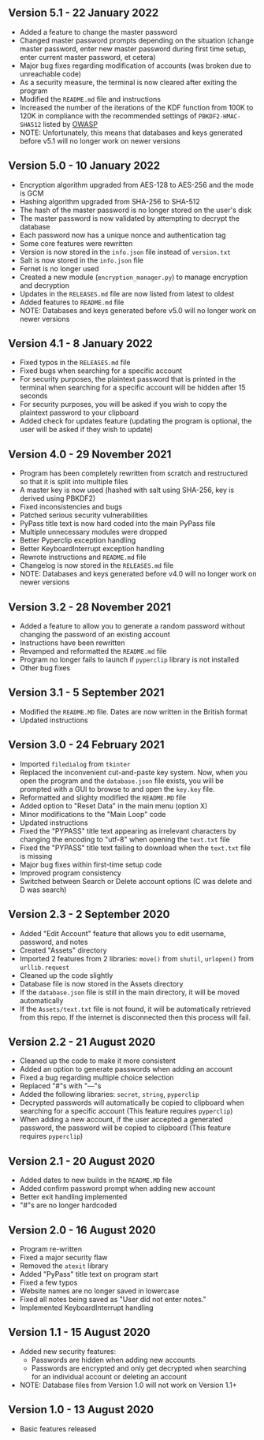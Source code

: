 ## Version 5.1 - 22 January 2022
  * Added a feature to change the master password
  * Changed master password prompts depending on the situation (change master password, enter new master password during first time setup, enter current master password, et cetera)
  * Major bug fixes regarding modification of accounts (was broken due to unreachable code)
  * As a security measure, the terminal is now cleared after exiting the program
  * Modified the `README.md` file and instructions
  * Increased the number of the iterations of the KDF function from 100K to 120K in compliance with the recommended settings of `PBKDF2-HMAC-SHA512` listed by [OWASP](https://cheatsheetseries.owasp.org/cheatsheets/Password_Storage_Cheat_Sheet.html#pbkdf2)
  * NOTE: Unfortunately, this means that databases and keys generated before v5.1 will no longer work on newer versions

## Version 5.0 - 10 January 2022
  * Encryption algorithm upgraded from AES-128 to AES-256 and the mode is GCM
  * Hashing algorithm upgraded from SHA-256 to SHA-512
  * The hash of the master password is no longer stored on the user's disk
  * The master password is now validated by attempting to decrypt the database
  * Each password now has a unique nonce and authentication tag
  * Some core features were rewritten
  * Version is now stored in the `info.json` file instead of `version.txt`
  * Salt is now stored in the `info.json` file
  * Fernet is no longer used
  * Created a new module (`encryption_manager.py`) to manage encryption and decryption
  * Updates in the `RELEASES.md` file are now listed from latest to oldest
  * Added features to `README.md` file
  * NOTE: Databases and keys generated before v5.0 will no longer work on newer versions

## Version 4.1 - 8 January 2022
  * Fixed typos in the `RELEASES.md` file
  * Fixed bugs when searching for a specific account
  * For security purposes, the plaintext password that is printed in the terminal when searching for a specific account will be hidden after 15 seconds
  * For security purposes, you will be asked if you wish to copy the plaintext password to your clipboard
  * Added check for updates feature (updating the program is optional, the user will be asked if they wish to update)

## Version 4.0 - 29 November 2021
  * Program has been completely rewritten from scratch and restructured so that it is split into multiple files
  * A master key is now used (hashed with salt using SHA-256, key is derived using PBKDF2)
  * Fixed inconsistencies and bugs
  * Patched serious security vulnerabilities
  * PyPass title text is now hard coded into the main PyPass file
  * Multiple unnecessary modules were dropped
  * Better Pyperclip exception handling
  * Better KeyboardInterrupt exception handling
  * Rewrote instructions and `README.md` file
  * Changelog is now stored in the `RELEASES.md` file
  * NOTE: Databases and keys generated before v4.0 will no longer work on newer versions

## Version 3.2 - 28 November 2021
  * Added a feature to allow you to generate a random password without changing the password of an existing account
  * Instructions have been rewritten
  * Revamped and reformatted the `README.md` file
  * Program no longer fails to launch if `pyperclip` library is not installed
  * Other bug fixes

## Version 3.1 - 5 September 2021
  * Modified the `README.MD` file. Dates are now written in the British format
  * Updated instructions

## Version 3.0 - 24 February 2021
  * Imported `filedialog` from `tkinter`
  * Replaced the inconvenient cut-and-paste key system. Now, when you open the program and the `database.json` file exists, you will be prompted with a GUI to browse to and open the `key.key` file.
  * Reformatted and slighty modified the `README.MD` file
  * Added option to "Reset Data" in the main menu (option X)
  * Minor modifications to the "Main Loop" code
  * Updated instructions
  * Fixed the "PYPASS" title text appearing as irrelevant characters by changing the encoding to "utf-8" when opening the `text.txt` file
  * Fixed the "PYPASS" title text failing to download when the `text.txt` file is missing
  * Major bug fixes within first-time setup code
  * Improved program consistency
  * Switched between Search or Delete account options (C was delete and D was search)

## Version 2.3 - 2 September 2020
  * Added "Edit Account" feature that allows you to edit username, password, and notes
  * Created "Assets" directory
  * Imported 2 features from 2 libraries: `move()` from `shutil`, `urlopen()` from `urllib.request`
  * Cleaned up the code slightly
  * Database file is now stored in the Assets directory
  * If the `database.json` file is still in the main directory, it will be moved automatically
  * If the `Assets/text.txt` file is not found, it will be automatically retrieved from this repo. If the internet is disconnected then this process will fail.

## Version 2.2 - 21 August 2020
  * Cleaned up the code to make it more consistent
  * Added an option to generate passwords when adding an account
  * Fixed a bug regarding multiple choice selection
  * Replaced "#"s with "—"s
  * Added the following libraries: `secret`, `string`, `pyperclip`
  * Decrypted passwords will automatically be copied to clipboard when searching for a specific account (This feature requires `pyperclip`)
  * When adding a new account, if the user accepted a generated password, the password will be copied to clipboard (This feature requires `pyperclip`)

## Version 2.1 - 20 August 2020
  * Added dates to new builds in the `README.MD` file
  * Added confirm password prompt when adding new account
  * Better exit handling implemented
  * "#"s are no longer hardcoded

 ## Version 2.0 - 16 August 2020
  * Program re-written
  * Fixed a major security flaw
  * Removed the `atexit` library
  * Added "PyPass" title text on program start
  * Fixed a few typos
  * Website names are no longer saved in lowercase
  * Fixed all notes being saved as "User did not enter notes."
  * Implemented KeyboardInterrupt handling

## Version 1.1 - 15 August 2020
  * Added new security features:
    - Passwords are hidden when adding new accounts
    - Passwords are encrypted and only get decrypted when searching for an individual account or deleting an account
  * NOTE: Database files from Version 1.0 will not work on Version 1.1+

## Version 1.0 - 13 August 2020
  * Basic features released
